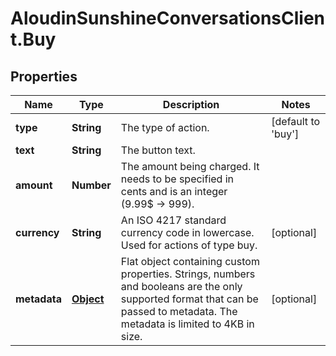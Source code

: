 # AloudinSunshineConversationsClient.Buy

## Properties

Name | Type | Description | Notes
------------ | ------------- | ------------- | -------------
**type** | **String** | The type of action. | [default to &#39;buy&#39;]
**text** | **String** | The button text. | 
**amount** | **Number** | The amount being charged. It needs to be specified in cents and is an integer (9.99$ -&gt; 999). | 
**currency** | **String** | An ISO 4217 standard currency code in lowercase. Used for actions of type buy. | [optional] 
**metadata** | [**Object**](.md) | Flat object containing custom properties. Strings, numbers and booleans  are the only supported format that can be passed to metadata. The metadata is limited to 4KB in size.  | [optional] 


